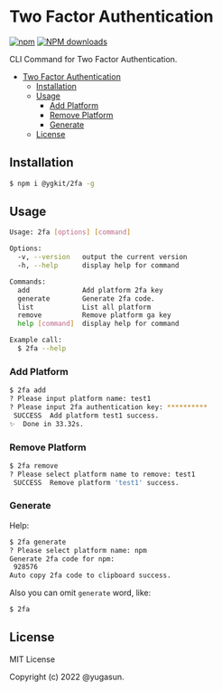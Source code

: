 # Two Factor Authentication

[![npm](https://img.shields.io/npm/v/2fa)](http://www.npmtrends.com/2fa)
[![NPM downloads](http://img.shields.io/npm/dm/2fa.svg?style=flat-square)](http://www.npmtrends.com/2fa)

CLI Command for Two Factor Authentication.

- [Two Factor Authentication](#two-factor-authentication)
  - [Installation](#installation)
  - [Usage](#usage)
    - [Add Platform](#add-platform)
    - [Remove Platform](#remove-platform)
    - [Generate](#generate)
  - [License](#license)

## Installation

```bash
$ npm i @ygkit/2fa -g
```

## Usage

```bash
Usage: 2fa [options] [command]

Options:
  -v, --version   output the current version
  -h, --help      display help for command

Commands:
  add             Add platform 2fa key
  generate        Generate 2fa code.
  list            List all platform
  remove          Remove platform ga key
  help [command]  display help for command

Example call:
  $ 2fa --help
```

### Add Platform

```bash
$ 2fa add
? Please input platform name: test1
? Please input 2fa authentication key: **********
 SUCCESS  Add platform test1 success.
✨  Done in 33.32s.
```

### Remove Platform

```bash
$ 2fa remove
? Please select platform name to remove: test1
 SUCCESS  Remove platform 'test1' success.
```

### Generate

Help:

```bash
$ 2fa generate
? Please select platform name: npm
Generate 2fa code for npm:
 928576
Auto copy 2fa code to clipboard success.
```

Also you can omit `generate` word, like:

```bash
$ 2fa
```

## License

MIT License

Copyright (c) 2022 @yugasun.
